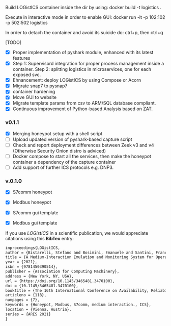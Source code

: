 Build LOGistICS container inside the dir by using:
docker build -t logistics .

Execute in interactive mode in order to enable GUI:
docker run -it -p 102:102 -p 502:502 logistics

In order to detach the container and avoid its suicide do:
ctrl+p, then ctrl+q 

[TODO]
- [x] Proper implementation of pyshark module, enhanced with its latest features
- [x] Step 1: Supervisord integration for proper process management inside a container. Step 2: splitting logistics in microservices, one for each exposed svc.
- [x] Ehnancement: deploy LOGistICS by using Compose or Acorn
- [x] Migrate snap7 to pysnap7
- [x] container hardening
- [x] Move GUI to website 
- [x] Migrate template params from csv to ARM/SQL database compliant.   
- [x] Continuous improvement of Python-based Analysis based on ZAT.

### v0.1.1
- [x] Merging honeypot setup with a shell script
- [ ] Upload updated version of pyshark-based capture script
- [ ] Check and report deployment differences between Zeek v3 and v4 (Otherwise Security Onion distro is adviced)
- [ ] Docker compose to start all the services, then make the honeypot container a dependency of the capture container 
- [ ] Add support of further ICS protocols e.g. DNP3. 

### v.0.1.0

- [x] S7comm honeypot
- [x] Modbus honeypot 
- [x] S7comm gui template
- [x] Modbus gui template


If you use *LOGistICS* in a scientific publication, we would appreciate citations using this **BibTex** entry:
``` tex
inproceedings{LOGistICS,
author = {Bistarelli, Stefano and Bosimini, Emanuele and Santini, Francesco},
title = {A Medium-Interaction Emulation and Monitoring System for Operational Technology},
year = {2021},
isbn = {9781450390514},
publisher = {Association for Computing Machinery},
address = {New York, NY, USA},
url = {https://doi.org/10.1145/3465481.3470100},
doi = {10.1145/3465481.3470100},
booktitle = {The 16th International Conference on Availability, Reliability and Security},
articleno = {118},
numpages = {7},
keywords = {Honeypot, Modbus, S7comm, medium interaction., ICS},
location = {Vienna, Austria},
series = {ARES 2021}
}
```



